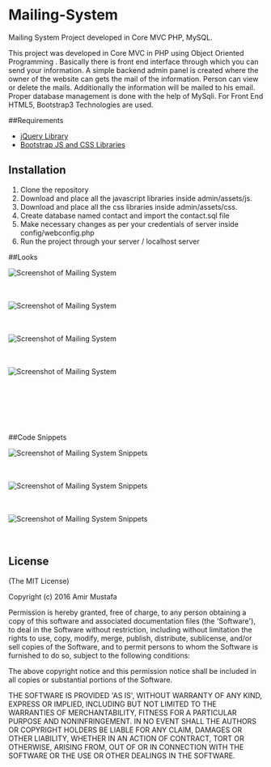 # Mailing-System
Mailing System Project developed in Core MVC PHP, MySQL.

This project was developed in Core MVC in PHP  using Object Oriented Programming .  Basically there is front end interface through which you can send your information. A simple backend admin panel is created where the owner of the website can gets the mail of the information. Person can view or delete the mails. Additionally the information  will be mailed to his email. Proper database management is done with the help of MySqli.
For Front End HTML5, Bootstrap3 Technologies are used.


##Requirements
- [jQuery Library](https://angularjs.org/)
- [Bootstrap JS and CSS Libraries](https://v4-alpha.getbootstrap.com/getting-started/download/)

## Installation

1. Clone the repository
2. Download and place all the javascript libraries inside admin/assets/js.
3. Download and place all the css libraries inside admin/assets/css.
4. Create database named contact and import the contact.sql file
5. Make necessary changes as per your credentials of server inside config/webconfig.php
5. Run the project through your server / localhost server

##Looks

![Screenshot of Mailing System](https://cloud.githubusercontent.com/assets/15896579/22182480/d081146e-e0cb-11e6-93df-ec961275bfd6.jpg?raw=true "Screenshot of Mailing System")
<br/><br/><br/>

![Screenshot of Mailing System](https://cloud.githubusercontent.com/assets/15896579/22182481/d0a161f6-e0cb-11e6-87ee-1456e3981c9f.jpg?raw=true "Screenshot of Mailing System")
<br/><br/><br/>

![Screenshot of Mailing System](https://cloud.githubusercontent.com/assets/15896579/22182475/d078775a-e0cb-11e6-973d-d09955e0035b.jpg?raw=true "Screenshot of Mailing System")
<br/><br/><br/>

![Screenshot of Mailing System](https://cloud.githubusercontent.com/assets/15896579/22182477/d07ab4fc-e0cb-11e6-8890-8010d7cad253.jpg?raw=true "Screenshot of Mailing System")
<br/><br/><br/>

<br/><br/><br/>

##Code Snippets

![Screenshot of Mailing System Snippets](https://cloud.githubusercontent.com/assets/15896579/22182476/d07880e2-e0cb-11e6-817e-e1807ab0ce12.jpg?raw=true "Screenshot of Mailing System's Code Snippets")
<br/><br/><br/>

![Screenshot of Mailing System Snippets](https://cloud.githubusercontent.com/assets/15896579/22182479/d07bf380-e0cb-11e6-85af-a43a29caea93.jpg?raw=true "Screenshot of Mailing System's Code Snippets")
<br/><br/><br/>

![Screenshot of Mailing System Snippets](https://cloud.githubusercontent.com/assets/15896579/22182339/42175640-e0c9-11e6-8491-5e2e3a8d9e7e.jpg?raw=true "Screenshot of Mailing System's Code Snippets")
<br/><br/><br/>


## License

(The MIT License)

Copyright (c) 2016 Amir Mustafa

Permission is hereby granted, free of charge, to any person obtaining
a copy of this software and associated documentation files (the
'Software'), to deal in the Software without restriction, including
without limitation the rights to use, copy, modify, merge, publish,
distribute, sublicense, and/or sell copies of the Software, and to
permit persons to whom the Software is furnished to do so, subject to
the following conditions:

The above copyright notice and this permission notice shall be
included in all copies or substantial portions of the Software.

THE SOFTWARE IS PROVIDED 'AS IS', WITHOUT WARRANTY OF ANY KIND,
EXPRESS OR IMPLIED, INCLUDING BUT NOT LIMITED TO THE WARRANTIES OF
MERCHANTABILITY, FITNESS FOR A PARTICULAR PURPOSE AND NONINFRINGEMENT.
IN NO EVENT SHALL THE AUTHORS OR COPYRIGHT HOLDERS BE LIABLE FOR ANY
CLAIM, DAMAGES OR OTHER LIABILITY, WHETHER IN AN ACTION OF CONTRACT,
TORT OR OTHERWISE, ARISING FROM, OUT OF OR IN CONNECTION WITH THE
SOFTWARE OR THE USE OR OTHER DEALINGS IN THE SOFTWARE.
